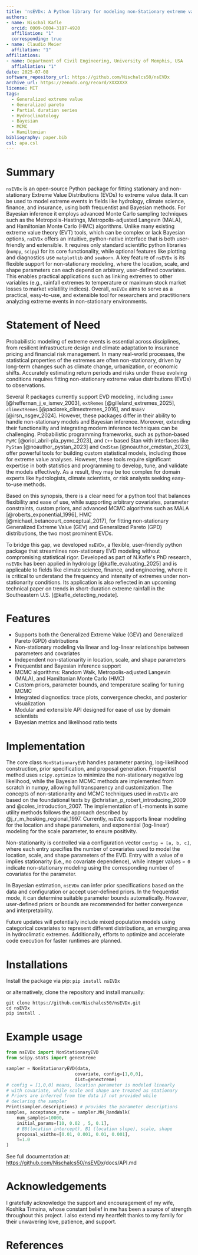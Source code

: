 ```yaml
---
title: 'nsEVDx: A Python library for modeling non-Stationary extreme value distributions'
authors:
- name: Nischal Kafle
  orcid: 0009-0004-3187-4920
  affiliation: "1"
  corresponding: true
- name: Claudio Meier
  affilation: "1"
affiliations:
- name: Department of Civil Engineering, University of Memphis, USA
  affialiation: "1"
date: 2025-07-08
software_repository_url: https://github.com/Nischalcs50/nsEVDx
archive_url: https://zenodo.org/record/XXXXXXX
license: MIT
tags:
  - Generalized extreme value
  - Generalized pareto
  - Partial duration series
  - Hydroclimatology
  - Bayesian
  - MCMC
  - Hamiltonian
bibliography: paper.bib
csl: apa.csl
---
```


# Summary

`nsEVDx` is an open-source Python package for fitting stationary and non-stationary Extreme Value Distributions (EVDs) to extreme value data. It can be used to model extreme events in fields like hydrology, climate science, finance, and insurance, using both frequentist and Bayesian methods. For Bayesian inference it employs advanced Monte Carlo sampling techniques such as the Metropolis-Hastings, Metropolis-adjusted Langevin (MALA), and Hamiltonian Monte Carlo (HMC) algorithms. Unlike many existing extreme value theory (EVT) tools, which can be complex or lack Bayesian options, `nsEVDx` offers an intuitive, python-native interface that is both user-friendly and extensible. It requires only standard scientific python libraries (`numpy`, `scipy`) for its core functionality, while optional features like plotting and diagnostics use `matplotlib` and `seaborn`. A key feature of `nsEVDx` is its flexible support for non-stationary modeling, where the location, scale, and shape parameters can each depend on arbitrary, user-defined covariates. This enables practical applications such as linking extremes to other variables (e.g., rainfall extremes to temperature or maximum stock market losses to market volatility indices). Overall, `nsEVDx` aims to serve as a practical, easy-to-use, and extensible tool for researchers and practitioners analyzing extreme events in non-stationary environments.

# Statement of Need

Probabilistic modeling of extreme events is essential across disciplines, from resilient infrastructure design and climate adaptation to insurance pricing and financial risk management. In many real-world processes, the statistical properties of the extremes are often non-stationary, driven by long-term changes such as climate change, urbanization, or economic shifts. Accurately estimating return periods and risks under these evolving conditions requires fitting non-stationary extreme value distributions (EVDs) to observations.

Several R packages currently support EVD modeling, including `ismev` [@heffernan_j_e_ismev_2003], `extRemes` [@gilleland_extremes_2025], `climextRemes` [@paciorek_climextremes_2016], and `NSGEV` [@irsn_nsgev_2024]. However, these packages differ in their ability to handle non-stationary models and Bayesian inference. Moreover, extending their functionality and integrating modern inference techniques can be challenging. Probabilistic programming frameworks, such as python-based `PyMC` [@oriol_abril-pla_pymc_2023], and `C++` based Stan with interfaces like `PyStan` [@noauthor_pystan_2023] and `CmdStan` [@noauthor_cmdstan_2023], offer powerful tools for building custom statistical models, including those for extreme value analyses. However, these tools require significant expertise in both statistics and programming to develop, tune, and validate the models effectively. As a result, they may be too complex for domain experts like hydrologists, climate scientists, or risk analysts seeking easy-to-use methods.

Based on this synopsis, there is a clear need for a python tool that balances flexibility and ease of use, while supporting arbitrary covariates, parameter constraints, custom priors, and advanced MCMC algorithms such as MALA [@roberts_exponential_1996], HMC [@michael_betancourt_conceptual_2017], for fitting non-stationary Generalized Extreme Value (GEV) and Generalized Pareto (GPD) distributions, the two most prominent EVDs.

To bridge this gap, we developed `nsEVDx`, a flexible, user-friendly python package that streamlines non-stationary EVD modeling without compromising statistical rigor. Developed as part of N.Kafle's PhD research, `nsEVDx` has been applied in hydrology [@kafle_evaluating_2025] and is applicable to fields like climate science, finance, and engineering, where it is critical to understand the frequency and intensity of extremes under non-stationarity conditions. Its application is also reflected in an upcoming technical paper on trends in short-duration extreme rainfall in the Southeastern U.S. [@kafle_detecting_nodate].

# Features

-   Supports both the Generalized Extreme Value (GEV) and Generalized Pareto (GPD) distributions
-   Non-stationary modeling via linear and log-linear relationships between parameters and covariates
-   Independent non-stationarity in location, scale, and shape parameters
-   Frequentist and Bayesian inference support
-   MCMC algorithms: Random Walk, Metropolis-adjusted Langevin (MALA), and Hamiltonian Monte Carlo (HMC)
-   Custom priors, parameter bounds, and temperature scaling for tuning MCMC
-   Integrated diagnostics: trace plots, convergence checks, and posterior visualization
-   Modular and extensible API designed for ease of use by domain scientists
-   Bayesian metrics and likelihood ratio tests

# Implementation

The core class `NonStationaryEVD` handles parameter parsing, log-likelihood construction, prior specification, and proposal generation. Frequentist method uses `scipy.optimize` to minimize the non-stationary negative log likelihood, while the Bayesian MCMC methods are implemented from scratch in numpy, allowing full transparency and customization. The concepts of non-stationarity and MCMC techniques used in `nsEVDx` are based on the foundational texts by @christian_p_robert_introducing_2009 and @coles_introduction_2007. The implementation of L-moments in some utility methods follows the approach described by @j_r_m_hosking_regional_1997. Currently, `nsEVDx` supports linear modeling for the location and shape parameters, and exponential (log-linear) modeling for the scale parameter, to ensure positivity.

Non-stationarity is controlled via a configuration vector `config = [a, b, c]`, where each entry specifies the number of covariates used to model the location, scale, and shape parameters of the EVD. Entry with a value of `0` implies stationarity (i.e., no covariate dependence), while integer values `> 0` indicate non-stationary modeling using the corresponding number of covariates for the parameter.

In Bayesian estimation, `nsEVDx` can infer prior specifications based on the data and configuration or accept user-defined priors. In the frequentist mode, it can determine suitable parameter bounds automatically. However, user-defined priors or bounds are recommended for better convergence and interpretability.

Future updates will potentially include mixed population models using categorical covariates to represent different distributions, an emerging area in hydroclimatic extremes. Additionally, efforts to optimize and accelerate code execution for faster runtimes are planned.

# Installations

Install the package via pip: `pip install nsEVDx`

or alternatively, clone the repository and install manually:

```         
git clone https://github.com/Nischalcs50/nsEVDx.git
cd nsEVDx
pip install .
```

# Example usage

``` python
from nsEVDx import NonStationaryEVD
from scipy.stats import genextreme

sampler = NonStationaryEVD(data, 
                          covariate, config=[1,0,0], 
                          dist=genextreme)
# config = [1,0,0] means, location parameter is modeled linearly
# with covariate, while scale and shape are treated as stationary
# Priors are inferred from the data if not provided while 
# declaring the sampler
Print(sampler.descriptions) # provides the parameter descriptions 
samples, acceptance_rate = sampler.MH_RandWalk(
    num_samples=10000,
    initial_params=[10, 0.02 , 5, 0.1], 
    # B0(location intercept), B1 (location slope), scale, shape
    proposal_widths=[0.01, 0.001, 0.01, 0.001],
    T=1.0
)
```

See full documentation at: <https://github.com/Nischalcs50/nsEVDx>/docs/API.md

# Acknowledgements

I gratefully acknowledge the support and encouragement of my wife, Koshika Timsina, whose constant belief in me has been a source of strength throughout this project. I also extend my heartfelt thanks to my family for their unwavering love, patience, and support.

# References
